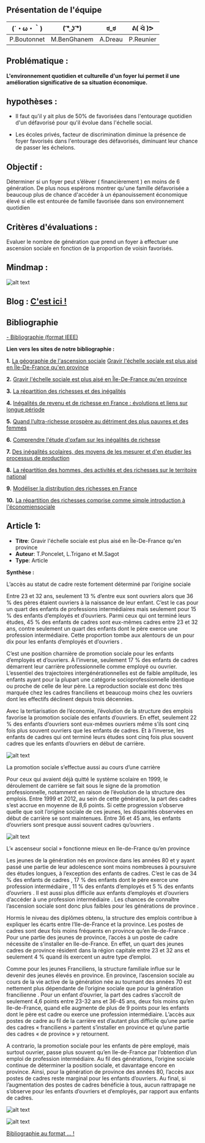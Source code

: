 ## Présentation de l'équipe


|(´・ω・｀)| ( ͡° ͜ʖ ͡°) | ಠ_ಠ | ᕕ( ᐛ )ᕗ |
|-----|--|--|--|
|P.Boutonnet |M.BenGhanem| A.Dreau | P.Reunier|




## Problématique :

**L'environnement quotidien et culturelle d'un foyer lui permet il une amélioration significative de sa situation économique.**

## hypothèses :

- Il faut qu'il y ait plus de 50% de favorisées dans l'entourage quotidien d'un défavorisé pour qu'il évolue dans l'échelle social.

- Les écoles privés, facteur de discrimination diminue la présence de foyer favorisés dans l'entourage des défavorisés, diminuant leur chance de passer les échelons.

## Objectif :

Déterminer si un foyer peut s’élèver ( financièrement ) en moins de 6 génération. De plus nous espérons montrer qu'une famille défavorisée a beaucoup plus de chance d'accéder à un épanouissement économique élevé si elle est entourée de famille favorisée dans son environnement quotidien

## Critères d'évaluations :

Evaluer le nombre de génération que prend un foyer à effectuer une ascension sociale en fonction de la proportion de voisin favorisés.

## Mindmap :

![alt text](https://raw.githubusercontent.com/ARE2020-G10G11/Richesse/master/mindmap.png)

## Blog : <a href="blog.html"> C'est ici ! </a>


## Bibliographie

<a href="bibliographie.html"> - Bibliographie (format IEEE) </a>

**Lien vers les sites de notre bibliographie  :**

**1.** [La géographie de l'ascension sociale](https://www.strategie.gouv.fr/publications/geographie-de-lascension-sociale)
[Gravir l'échelle sociale est plus aisé en Île-De-France qu'en province](https://www.insee.fr/fr/statistiques/2529731#documentation)

**2.** [Gravir l'échelle sociale est plus aisé en Île-De-France qu'en province](https://www.insee.fr/fr/statistiques/2529731#documentation)

**3.** [La répartition des richesses et des inégalités](https://blogs.mediapart.fr/edition/le-travail-en-question/article/260918/la-repartition-des-richesses-et-des-inegalites-pour-les-nuls-comme-moi)

**4.** [Inégalités de revenu et de richesse en France : évolutions et liens sur longue période](https://www.insee.fr/fr/statistiques/4253029?sommaire=4253159)
 
**5.** [Quand l’ultra-richesse prospère au détriment des plus pauvres et des femmes](https://www.oxfamfrance.org/rapports/celles-qui-comptent/)
 
**6.** [Comprendre l'étude d'oxfam sur les inégalités de richesse](https://www.lemonde.fr/les-decodeurs/article/2018/01/23/comprendre-l-etude-d-oxfam-sur-les-inegalites-de-richesse_5245843_4355770.html)
 
**7.** [Des inégalités scolaires, des moyens de les mesurer et d'en étudier les processus de production](https://www.cairn.info/revue-le-francais-aujourd-hui-2013-4-page-9.htm)
 
**8.** [La répartition des hommes, des activités et des richesses sur le territoire national](https://www.persee.fr/doc/ecoru_0013-0559_1995_num_225_1_4702)
 
**9.** [Modéliser la distribution des richesses en France](https://www.jstor.org/stable/20079155?seq=1)
 
**10.** [La répartition des richesses comprise comme simple introduction à l'économiensociale](https://www.jstor.org/stable/40895014?seq=1)



## Article 1:

- **Titre**: Gravir l'échelle sociale est plus aisé en Île-De-France qu'en province
- **Auteur**: T.Poncelet, L.Trigano et M.Sagot
- **Type**: Article


**Synthèse :**

L’accès au statut de cadre reste fortement déterminé par l’origine sociale

Entre 23 et 32 ans, seulement 13 % d’entre eux sont ouvriers alors que 36 % des pères étaient ouvriers à la naissance de leur enfant. C’est le cas pour un quart des enfants de professions intermédiaires mais seulement pour 15 % des enfants d’employés et d’ouvriers. Parmi ceux qui ont terminé leurs études, 45 % des enfants de cadres sont eux-mêmes cadres entre 23 et 32 ans, contre seulement un quart des enfants dont le père exerce une profession intermédiaire. Cette proportion tombe aux alentours de un pour dix pour les enfants d’employés et d’ouvriers . 

C’est une position charnière de promotion sociale pour les enfants d’employés et d’ouvriers. À l’inverse, seulement 17 % des enfants de cadres démarrent leur carrière professionnelle comme employé ou ouvrier. L’essentiel des trajectoires intergénérationnelles est de faible amplitude, les enfants ayant pour la plupart une catégorie socioprofessionnelle identique ou proche de celle de leur père. La reproduction sociale est donc très marquée chez les cadres franciliens et beaucoup moins chez les ouvriers dont les effectifs déclinent depuis trois décennies. 

Avec la tertiarisation de l’économie, l’évolution de la structure des emplois favorise la promotion sociale des enfants d’ouvriers. En effet, seulement 22 % des enfants d’ouvriers sont eux-mêmes ouvriers même s’ils sont cinq fois plus souvent ouvriers que les enfants de cadres. Et à l’inverse, les enfants de cadres qui ont terminé leurs études sont cinq fois plus souvent cadres que les enfants d’ouvriers en début de carrière.

![alt text](https://raw.githubusercontent.com/ARE2020-G10G11/Richesse/master/articleun.png)


La promotion sociale s’effectue aussi au cours d’une carrière

Pour ceux qui avaient déjà quitté le système scolaire en 1999, le déroulement de carrière se fait sous le signe de la promotion professionnelle, notamment en raison de l’évolution de la structure des emplois. Entre 1999 et 2012, au sein de cette génération, la part des cadres s’est accrue en moyenne de 8,6 points. Si cette progression s’observe quelle que soit l’origine sociale de ces jeunes, les disparités observées en début de carrière se sont maintenues. Entre 36 et 45 ans, les enfants d’ouvriers sont presque aussi souvent cadres qu’ouvriers .


![alt text](https://raw.githubusercontent.com/ARE2020-G10G11/Richesse/master/articleunquatre.png)


L’« ascenseur social » fonctionne mieux en Ile-de-France qu’en province

Les jeunes de la génération nés en province dans les années 80 et y ayant passé une partie de leur adolescence sont moins nombreuses à poursuivre des études longues, à l’exception des enfants de cadres. C’est le cas de 34 % des enfants de cadres , 17 % des enfants dont le père exerce une profession intermédiaire , 11 % des enfants d’employés et 5 % des enfants d’ouvriers . Il est aussi plus difficile aux enfants d’employés et d’ouvriers d’accéder à une profession intermédiaire . Les chances de connaître l’ascension sociale sont donc plus faibles pour les générations de province . 

Hormis le niveau des diplômes obtenu, la structure des emplois contribue à expliquer les écarts entre l’Ile-de-France et la province. Les postes de cadres sont deux fois moins fréquents en province qu’en Ile-de-France . Pour une partie des jeunes de province, l’accès à un poste de cadre nécessite de s’installer en Ile-de-France. En effet, un quart des jeunes cadres de province résident dans la région capitale entre 23 et 32 ans et seulement 4 % quand ils exercent un autre type d’emploi. 

Comme pour les jeunes Franciliens, la structure familiale influe sur le devenir des jeunes élevés en province. En province, l’ascension sociale au cours de la vie active de la génération née au tournant des années 70 est nettement plus dépendante de l’origine sociale que pour la génération francilienne . Pour un enfant d’ouvrier, la part des cadres s’accroît de seulement 4,6 points entre 23-32 ans et 36-45 ans, deux fois moins qu’en Ile-de-France, quand elle augmente de plus de 9 points pour les enfants dont le père est cadre ou exerce une profession intermédiaire. L’accès aux postes de cadre au fil de la carrière est d’autant plus difficile qu’une partie des cadres « franciliens » partent s’installer en province et qu’une partie des cadres « de province » y retournent. 

A contrario, la promotion sociale pour les enfants de père employé, mais surtout ouvrier, passe plus souvent qu’en Ile-de-France par l’obtention d’un emploi de profession intermédiaire. Au fil des générations, l’origine sociale continue de déterminer la position sociale, et davantage encore en province. Ainsi, pour la génération de province des années 80, l’accès aux postes de cadres reste marginal pour les enfants d’ouvriers. Au final, si l’augmentation des postes de cadres bénéficie à tous, aucun rattrapage ne s’observe pour les enfants d’ouvriers et d’employés, par rapport aux enfants de cadres. 


![alt text](https://raw.githubusercontent.com/ARE2020-G10G11/Richesse/master/articleuntrois.png)

![alt text](https://raw.githubusercontent.com/ARE2020-G10G11/Richesse/master/articleundeux.png)


<a href="bibliographie.html"> Bibliographie au format ... ! </a>


